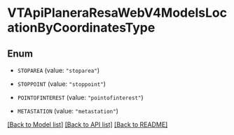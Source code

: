 # VTApiPlaneraResaWebV4ModelsLocationByCoordinatesType

## Enum


* `STOPAREA` (value: `"stoparea"`)

* `STOPPOINT` (value: `"stoppoint"`)

* `POINTOFINTEREST` (value: `"pointofinterest"`)

* `METASTATION` (value: `"metastation"`)


[[Back to Model list]](../README.md#documentation-for-models) [[Back to API list]](../README.md#documentation-for-api-endpoints) [[Back to README]](../README.md)


